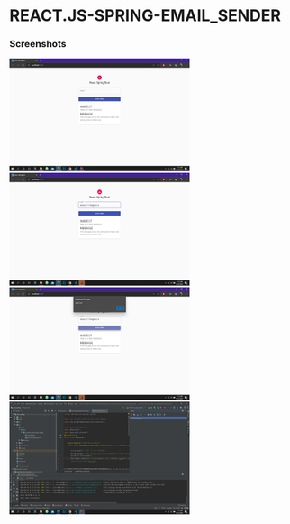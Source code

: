 # REACT.JS-SPRING-EMAIL_SENDER

### Screenshots
<p>
  <img src="screenshots/1.png" alt="Screen1" width="320" height="200">
  <img src="screenshots/2.png" alt="Screen1" width="320" height="200">
  <img src="screenshots/3.png" alt="Screen1" width="320" height="200">
  <img src="screenshots/Screenshot (189).png" alt="SpringBoot" width="320" height="200">
</p>
